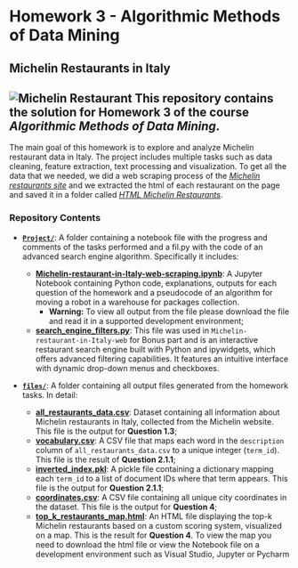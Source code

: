 # Homework 3 - Algorithmic Methods of Data Mining

## Michelin Restaurants in Italy
![Michelin Restaurant](https://www.chase.com/content/dam/unified-assets/photography/articles/credit-card/basics/seo_michelin-restaurants-that-deliver_101222.jpg)
This repository contains the solution for **Homework 3** of the course *Algorithmic Methods of Data Mining*.
---
The main goal of this homework is to explore and analyze Michelin restaurant data in Italy. The project includes multiple tasks such as data cleaning, feature extraction, text processing and visualization.
To get all the data that we needed, we did a web scraping process of the [*Michelin restaurants site*](https://guide.michelin.com/en/it/restaurants) and we extracted the html of each restaurant on the page and saved it in a folder called [*HTML Michelin Restaurants*](https://www.dropbox.com/scl/fo/0j7jc0ltldfykhayu7yv5/AMGq46jObUCNfQYPiC58QhA?rlkey=3a94pnup3e443yhjwmu5s88wu&st=xog2xz1h&dl=0).

### Repository Contents
- [**`Project/`**](https://github.com/Heibattttt/Michelin-restaurant-in-Italy-web-scraping/tree/main/Project): A folder containing a notebook file with the progress and comments of the tasks performed and a fil.py with the code of an advanced search engine algorithm. Specifically it includes:
  - [**Michelin-restaurant-in-Italy-web-scraping.ipynb**](https://github.com/Heibattttt/Michelin-restaurant-in-Italy-web-scraping/blob/main/Project/Scraping%20Michelin%20restaurants.ipynb): A Jupyter Notebook containing Python code, explanations, outputs for each question of the homework and a pseudocode of an algorithm for moving a robot in a warehouse for packages collection. 
    - **Warning:** To view all output from the file please download the file and read it in a supported development environment;
  - [**search_engine_filters.py**](https://github.com/Heibattttt/Michelin-restaurant-in-Italy-web-scraping/blob/main/Project/search_engine_filters.py): This file was used in `Michelin-restaurant-in-Italy-web` for Bonus part and is an interactive restaurant search engine built with Python and ipywidgets, which offers advanced filtering capabilities. It features an intuitive interface with dynamic drop-down menus and checkboxes.
  
- [**`files/`**](https://github.com/Heibattttt/Michelin-restaurant-in-Italy-web-scraping/tree/main/files): A folder containing all output files generated from the homework tasks. In detail:
  - **[all_restaurants_data.csv](https://github.com/Heibattttt/Michelin-restaurant-in-Italy-web-scraping/blob/main/files/all_restaurants_data.csv)**: Dataset containing all information about Michelin restaurants in Italy, collected from the Michelin website. This file is the output for **Question 1.3**;
  - **[vocabulary.csv](https://github.com/Heibattttt/Michelin-restaurant-in-Italy-web-scraping/blob/main/files/vocabulary.csv)**: A CSV file that maps each word in the `description` column of `all_restaurants_data.csv` to a unique integer (`term_id`). This file is the result of **Question 2.1.1**;
  - **[inverted_index.pkl](https://github.com/Heibattttt/Michelin-restaurant-in-Italy-web-scraping/blob/main/files/inverted_index.pkl)**: A pickle file containing a dictionary mapping each `term_id` to a list of document IDs where that term appears. This file is the output for **Question 2.1.1**;
  - **[coordinates.csv](https://github.com/Heibattttt/Michelin-restaurant-in-Italy-web-scraping/blob/main/files/coordinates.csv)**: A CSV file containing all unique city coordinates in the dataset. This file is the output for **Question 4**;
  - **[top_k_restaurants_map.html](https://github.com/Heibattttt/Michelin-restaurant-in-Italy-web-scraping/raw/main/files/top_k_restaurants_map.html)**: An HTML file displaying the top-k Michelin restaurants based on a custom scoring system, visualized on a map. This is the result for **Question 4**. To     view the map you need to download the html file or view the Notebook file on a development environment such as Visual Studio, Jupyter or Pycharm



   

